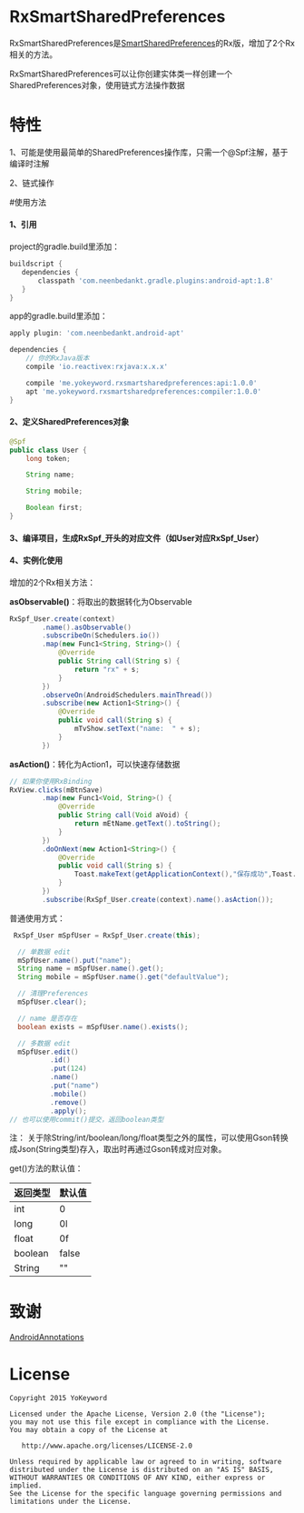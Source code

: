 # RxSmartSharedPreferences
RxSmartSharedPreferences是[SmartSharedPreferences](https://github.com/YoKeyword/SmartSharedPreferences)的Rx版，增加了2个Rx相关的方法。

RxSmartSharedPreferences可以让你创建实体类一样创建一个SharedPreferences对象，使用链式方法操作数据

# 特性
1、可能是使用最简单的SharedPreferences操作库，只需一个@Spf注解，基于编译时注解

2、链式操作

#使用方法
#### 1、引用
project的gradle.build里添加：
``` groovy
buildscript {
   dependencies {
       classpath 'com.neenbedankt.gradle.plugins:android-apt:1.8' 
   }
}
```
app的gradle.build里添加：
``` groovy
apply plugin: 'com.neenbedankt.android-apt'

dependencies {
    // 你的RxJava版本
    compile 'io.reactivex:rxjava:x.x.x'

    compile 'me.yokeyword.rxsmartsharedpreferences:api:1.0.0'
    apt 'me.yokeyword.rxsmartsharedpreferences:compiler:1.0.0'
}

```
#### 2、定义SharedPreferences对象
``` java
@Spf
public class User {
    long token;

    String name;

    String mobile;

    Boolean first;
}
```
#### 3、编译项目，生成RxSpf_开头的对应文件（如User对应RxSpf_User）

#### 4、实例化使用
增加的2个Rx相关方法：

**asObservable()**：将取出的数据转化为Observable
``` java
RxSpf_User.create(context)
        .name().asObservable()
        .subscribeOn(Schedulers.io())
        .map(new Func1<String, String>() {
            @Override
            public String call(String s) {
                return "rx" + s;
            }
        })
        .observeOn(AndroidSchedulers.mainThread())
        .subscribe(new Action1<String>() {
            @Override
            public void call(String s) {
                mTvShow.setText("name:  " + s);
            }
        })
```
**asAction()**：转化为Action1，可以快速存储数据
``` java
// 如果你使用RxBinding
RxView.clicks(mBtnSave)
        .map(new Func1<Void, String>() {
            @Override
            public String call(Void aVoid) {
                return mEtName.getText().toString();
            }
        })
        .doOnNext(new Action1<String>() {
            @Override
            public void call(String s) {
                Toast.makeText(getApplicationContext(),"保存成功",Toast.LENGTH_SHORT).show();
            }
        })
        .subscribe(RxSpf_User.create(context).name().asAction());
```
普通使用方式：
``` java
 RxSpf_User mSpfUser = RxSpf_User.create(this);

  // 单数据 edit
  mSpfUser.name().put("name");
  String name = mSpfUser.name().get();
  String mobile = mSpfUser.name().get("defaultValue");

  // 清理Preferences
  mSpfUser.clear();

  // name 是否存在
  boolean exists = mSpfUser.name().exists();

  // 多数据 edit
  mSpfUser.edit()
          .id()
          .put(124)
          .name()
          .put("name")
          .mobile()
          .remove()
          .apply();
// 也可以使用commit()提交，返回boolean类型
```

注：
关于除String/int/boolean/long/float类型之外的属性，可以使用Gson转换成Json(String类型)存入，取出时再通过Gson转成对应对象。

get()方法的默认值：

| 返回类型     | 默认值|
| ------------ | ----- |
| int          | 0     |
| long         | 0l    |
| float        | 0f    |
| boolean      | false |
| String       | ""    |

# 致谢
[AndroidAnnotations](https://github.com/excilys/androidannotations)

# License
``` text
Copyright 2015 YoKeyword

Licensed under the Apache License, Version 2.0 (the "License");
you may not use this file except in compliance with the License.
You may obtain a copy of the License at

   http://www.apache.org/licenses/LICENSE-2.0

Unless required by applicable law or agreed to in writing, software
distributed under the License is distributed on an "AS IS" BASIS,
WITHOUT WARRANTIES OR CONDITIONS OF ANY KIND, either express or implied.
See the License for the specific language governing permissions and
limitations under the License.
```
